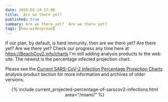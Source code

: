 ```yaml
---
date: 2020-04-14 17:00
title:  Are we there yet?
published: true
summary: Are we there yet?  Are we there yet?
tags: [how-widespread]
---
```


If our plan, by default, is herd immunity, then are we there yet?  Are there yet?  Are we there yet?  Check our progress any time here at https://BeachCov2.info/charts  I'm still adding analysis products to the web site.  The newest is the percentage infected projection chart.

Please see the
  [Current
    SARS-CoV-2 Infection Percentage Projection Charts](/products/projected-percentage-of-sarscov2-infections/) analysis product section for
    more information and archives of older versions.

<center>
{% include current_projected-percentage-of-sarscov2-infections.html area="/miami/" %}
</center>
